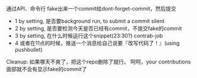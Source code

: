 通过API、命令行 fake出来一个commit给dont-forget-commit，然后提交

- 1 by setting, 是否要background run, to submit a commit silent
- 2 by setting, 是否要检测今天是否已经有commit，不提交fake的commit
- 3 by setting, 在什么时候运行这个snippet(23:30?) contrab-job
- 4 或者在11点的时候，推送一个消息给自己说要『改写代码了！』(using pushbullet)

Cleanup:
如果哪天不爽了，把这个repo删除了就行。 呵呵，your contributions 面部就不会有显示fake的commit了
